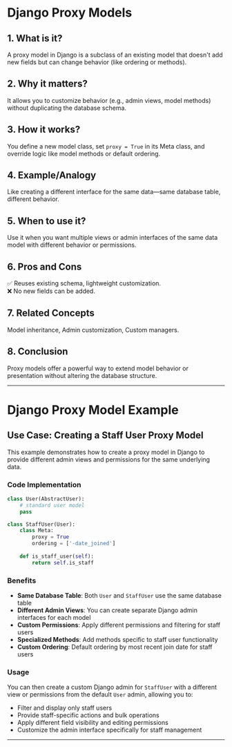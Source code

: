 # Django Proxy Models

## 1. What is it?  
A proxy model in Django is a subclass of an existing model that doesn't add new fields but can change behavior (like ordering or methods).

## 2. Why it matters?  
It allows you to customize behavior (e.g., admin views, model methods) without duplicating the database schema.

## 3. How it works?  
You define a new model class, set `proxy = True` in its Meta class, and override logic like model methods or default ordering.

## 4. Example/Analogy  
Like creating a different interface for the same data—same database table, different behavior.

## 5. When to use it?  
Use it when you want multiple views or admin interfaces of the same data model with different behavior or permissions.

## 6. Pros and Cons  
✅ Reuses existing schema, lightweight customization.  
❌ No new fields can be added.

## 7. Related Concepts  
Model inheritance, Admin customization, Custom managers.

## 8. Conclusion  
Proxy models offer a powerful way to extend model behavior or presentation without altering the database structure.

---

# Django Proxy Model Example

## Use Case: Creating a Staff User Proxy Model

This example demonstrates how to create a proxy model in Django to provide different admin views and permissions for the same underlying data.

### Code Implementation

```python
class User(AbstractUser):
    # standard user model
    pass

class StaffUser(User):
    class Meta:
        proxy = True
        ordering = ['-date_joined']
    
    def is_staff_user(self):
        return self.is_staff
```

### Benefits

- **Same Database Table**: Both `User` and `StaffUser` use the same database table
- **Different Admin Views**: You can create separate Django admin interfaces for each model
- **Custom Permissions**: Apply different permissions and filtering for staff users
- **Specialized Methods**: Add methods specific to staff user functionality
- **Custom Ordering**: Default ordering by most recent join date for staff users

### Usage

You can then create a custom Django admin for `StaffUser` with a different view or permissions from the default `User` admin, allowing you to:

- Filter and display only staff users
- Provide staff-specific actions and bulk operations
- Apply different field visibility and editing permissions
- Customize the admin interface specifically for staff management

---
